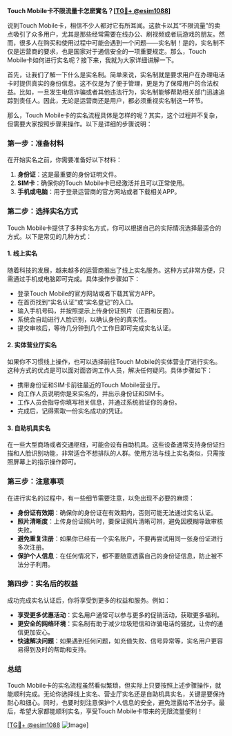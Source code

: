**Touch Mobile卡不限流量卡怎麽實名？[[TG💪+ @esim1088](https://t.me/s/esim1088)]**

说到Touch Mobile卡，相信不少人都对它有所耳闻。这款卡以其“不限流量”的卖点吸引了众多用户，尤其是那些经常需要在线办公、刷视频或者玩游戏的朋友。然而，很多人在购买和使用过程中可能会遇到一个问题——实名制！是的，实名制不仅是运营商的要求，也是国家对于通信安全的一项重要规定。那么，Touch Mobile卡如何进行实名呢？接下来，我就为大家详细讲解一下。

首先，让我们了解一下什么是实名制。简单来说，实名制就是要求用户在办理电话卡时提供真实的身份信息。这不仅是为了便于管理，更是为了保障用户的合法权益。比如，一旦发生电信诈骗或者其他违法行为，实名制能够帮助相关部门迅速追踪到责任人。因此，无论是运营商还是用户，都必须重视实名制这一环节。

那么，Touch Mobile卡的实名流程具体是怎样的呢？其实，这个过程并不复杂，但需要大家按照步骤来操作。以下是详细的步骤说明：

### 第一步：准备材料

在开始实名之前，你需要准备好以下材料：
1. **身份证**：这是最重要的身份证明文件。
2. **SIM卡**：确保你的Touch Mobile卡已经激活并且可以正常使用。
3. **手机或电脑**：用于登录运营商的官方网站或者下载相关APP。

### 第二步：选择实名方式

Touch Mobile卡提供了多种实名方式，你可以根据自己的实际情况选择最适合的方式。以下是常见的几种方式：

#### 1. 线上实名

随着科技的发展，越来越多的运营商推出了线上实名服务。这种方式非常方便，只需通过手机或电脑即可完成。具体操作步骤如下：
- 登录Touch Mobile的官方网站或者下载其官方APP。
- 在首页找到“实名认证”或“实名登记”的入口。
- 输入手机号码，并按照提示上传身份证照片（正面和反面）。
- 系统会自动进行人脸识别，以确认身份的真实性。
- 提交审核后，等待几分钟到几个工作日即可完成实名认证。

#### 2. 实体营业厅实名

如果你不习惯线上操作，也可以选择前往Touch Mobile的实体营业厅进行实名。这种方式的优点是可以面对面咨询工作人员，解决任何疑问。具体步骤如下：
- 携带身份证和SIM卡前往最近的Touch Mobile营业厅。
- 向工作人员说明你是来实名的，并出示身份证和SIM卡。
- 工作人员会指导你填写相关信息，并通过系统验证你的身份。
- 完成后，记得索取一份实名成功的凭证。

#### 3. 自助机具实名

在一些大型商场或者交通枢纽，可能会设有自助机具。这些设备通常支持身份证扫描和人脸识别功能，非常适合不想排队的人群。使用方法与线上实名类似，只需按照屏幕上的指示操作即可。

### 第三步：注意事项

在进行实名的过程中，有一些细节需要注意，以免出现不必要的麻烦：
- **身份证有效期**：确保你的身份证在有效期内，否则可能无法通过实名认证。
- **照片清晰度**：上传身份证照片时，要保证照片清晰可辨，避免因模糊导致审核失败。
- **避免重复注册**：如果你已经有一个实名账户，不要再尝试用同一张身份证进行多次注册。
- **保护个人信息**：在任何情况下，都不要随意透露自己的身份证信息，防止被不法分子利用。

### 第四步：实名后的权益

成功完成实名认证后，你将享受到更多的权益和服务。例如：
- **享受更多优惠活动**：实名用户通常可以参与更多的促销活动，获取更多福利。
- **更安全的网络环境**：实名制有助于减少垃圾短信和诈骗电话的骚扰，让你的通信更加安心。
- **快速解决问题**：如果遇到任何问题，如充值失败、信号异常等，实名用户更容易得到及时的帮助和支持。

### 总结

Touch Mobile卡的实名流程虽然看似繁琐，但实际上只要按照上述步骤操作，就能顺利完成。无论你选择线上实名、营业厅实名还是自助机具实名，关键是要保持耐心和细心。同时，也要时刻注意保护个人信息的安全，避免泄露给不法分子。最后，希望大家都能顺利实名，享受Touch Mobile卡带来的无限流量便利！

[[TG💪+ @esim1088](https://t.me/s/esim1088) ![Image](https://i.postimg.cc/4NQfJmqS/Snipaste-2025-05-13-00-14-12.png)]